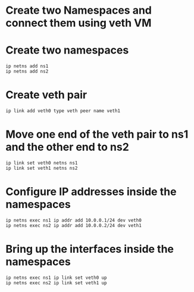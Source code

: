 # Create two Namespaces and connect them using veth VM


# Create two namespaces
```
ip netns add ns1
ip netns add ns2
```
# Create veth pair
```
ip link add veth0 type veth peer name veth1
```
# Move one end of the veth pair to ns1 and the other end to ns2
```
ip link set veth0 netns ns1
ip link set veth1 netns ns2
```
# Configure IP addresses inside the namespaces
```
ip netns exec ns1 ip addr add 10.0.0.1/24 dev veth0
ip netns exec ns2 ip addr add 10.0.0.2/24 dev veth1
```
# Bring up the interfaces inside the namespaces
```
ip netns exec ns1 ip link set veth0 up
ip netns exec ns2 ip link set veth1 up
```
